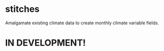 # stitches
Amalgamate existing climate data to create monthly climate variable fields.

# IN DEVELOPMENT!
